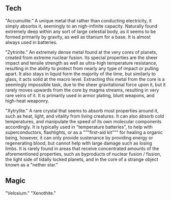## Tech

"Accumulite." A unique metal that rather than conducting electricity, it simply absorbs it, seemingly to an nigh-infinite capacity. Naturally found extremely deep within any sort of large celestial body, as it seems to be formed primarily by gravity, as well as titanium for a base. It is almost always used in batteries.

"Zytrinite." An extremely dense metal found at the very cores of planets, created from extreme nuclear fusion. Its special properties are the sheer impact and tensile strength as well as ultra-high temperature resistance, resulting in the ability to protect from nearly any type of impact or pulling apart. It also stays in liquid form the majority of the time, but similarly to glass, it acts solid at the macro level. Extracting this metal from the core is a seemingly impossible task, due to the sheer gravitational force upon it, but it rarely moves upwards from the core by magma streams, resulting in very rare veins of it. It is primarily used in armor plating, blunt weapons, and high-heat weaponry.

"Xytrylite." A rare crystal that seems to absorb most properties around it, such as heat, light, and vitality from living creatures. It can also absorb cold temperatures, and manipulate the speed of its own molecular components accordingly. It is typically used in "temperature batteries", to help with superconductors, flashlights, or as a """first-aid kit""" for healing a organic being, however, it can only provide sustenance by providing energy or regenerating blood, but cannot help with large damage such as losing limbs. It is rarely found in areas that receive concentrated amounts of the aforementioned properties, such as byproducts of nuclear fusion / fission, the light side of tidally locked planets, and in the core of a strange object known as a "nether star."

## Magic

"Velosium."
"Xenothite."
